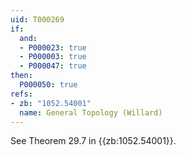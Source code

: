 ```yaml
---
uid: T000269
if:
  and:
  - P000023: true
  - P000003: true
  - P000047: true
then:
  P000050: true
refs:
- zb: "1052.54001"
  name: General Topology (Willard)
---
```


See Theorem 29.7 in {{zb:1052.54001}}.
